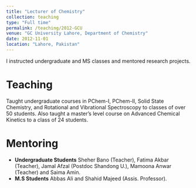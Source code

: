 ```yaml
---
title: "Lecturer of Chemistry"
collection: teaching
type: "Full time"
permalink: /teaching/2012-GCU
venue: "GC University Lahore, Department of Chemistry"
date: 2012-11-01
location: "Lahore, Pakistan"
---
```


I instructed undergraduate and MS classes and mentored research projects.

Teaching
======
Taught undergraduate courses in PChem-I, PChem-II, Solid State Chemistry, and Rotational and Vibrational Spectroscopy to classes of over 50 students. Also taught a master’s level course on Advanced Chemical Kinetics to a class of 24 students.

Mentoring
======
- **Undergraduate Students** Sheher Bano (Teacher), Fatima Akbar (Teacher), Jamal Afzal (Postdoc Shandong U.), Mamoona Anwar (Teacher) and Saima Amin.
- **M.S Students** Abbas Ali and Shahid Majeed (Assis. Professor).

